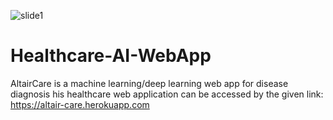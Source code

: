 ![slide1](https://user-images.githubusercontent.com/83681204/132836093-c80aca67-b58d-420b-8155-23d1e54d46ac.jpg)
# Healthcare-AI-WebApp
AltairCare is a machine learning/deep learning web app for disease diagnosis
his healthcare web application can be accessed by the given link: https://altair-care.herokuapp.com

